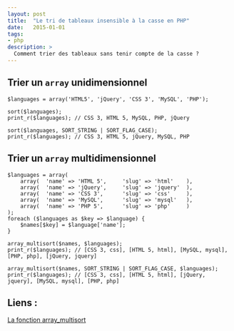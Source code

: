 ```yaml
---
layout: post
title:  "Le tri de tableaux insensible à la casse en PHP"
date:   2015-01-01
tags:
- php
description: >
  Comment trier des tableaux sans tenir compte de la casse ?
---
```


## Trier un `array` unidimensionnel

	$languages = array('HTML5', 'jQuery', 'CSS 3', 'MySQL', 'PHP');

	sort($languages);
	print_r($languages); // CSS 3, HTML 5, MySQL, PHP, jQuery

	sort($languages, SORT_STRING | SORT_FLAG_CASE);
	print_r($languages); // CSS 3, HTML 5, jQuery, MySQL, PHP

## Trier un `array` multidimensionnel

	$languages = array(
		array(	'name' => 'HTML 5',		'slug' => 'html'	),
		array(	'name' => 'jQuery',		'slug' => 'jquery'	),
		array(	'name' => 'CSS 3',		'slug' => 'css'		),
		array(	'name' => 'MySQL',		'slug' => 'mysql'	),
		array(	'name' => 'PHP 5',		'slug' => 'php'		)
	);
	foreach ($languages as $key => $language) {
	    $names[$key] = $language['name'];
	}

	array_multisort($names, $languages);
	print_r($languages); // [CSS 3, css], [HTML 5, html], [MySQL, mysql], [PHP, php], [jQuery, jquery]

	array_multisort($names, SORT_STRING | SORT_FLAG_CASE, $languages);
	print_r($languages); // [CSS 3, css], [HTML 5, html], [jQuery, jquery], [MySQL, mysql], [PHP, php]


## Liens :
[La fonction array_multisort](http://www.php.net/manual/fr/function.array-multisort.php)